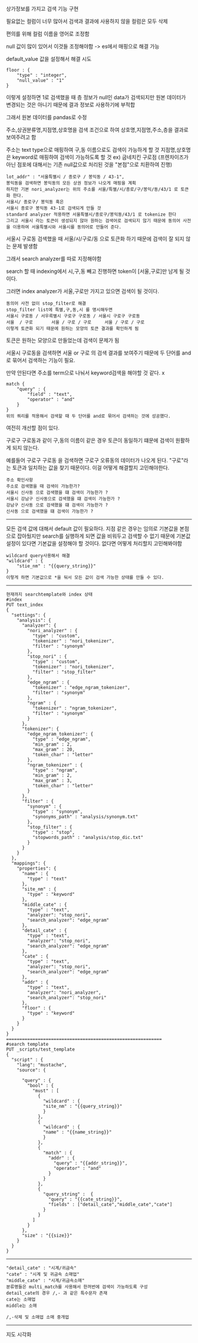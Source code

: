 상가정보를 가지고 검색 기능 구현

필요없는 컬럼이 너무 많아서 검색과 결과에 사용하지 않을 컬럼은 모두 삭제

편의를 위해 컬럼 이름을 영어로 조정함

null 값이 많이 있어서 이것들 조정해야함 -> es에서 매핑으로 해결 가능

default_value 값을 설정해서 해결 시도

```
floor : {
	"type" : "integer",
	"null_value" : "1"
}
```

이렇게 설정하면 1로 검색했을 때 층 정보가 null인 data가 검색되지만 원본 데이터가 변경되는 것은 아니기 때문에 결과 정보로 사용하기에 부적합

그래서 원본 데이터를 pandas로 수정



주소,상권분류명,지점명,상호명을 검색 조건으로 하여 상호명,지점명,주소,층을 결과로 보여주려고 함

주소는 text type으로 매핑하여 구,동 이름으로도 검색이 가능하게 할 것
지점명,상호명은 keyword로 매핑하여 검색이 가능하도록 할 것 ex) 굽네치킨 구로점
(프렌차이즈가 아닌 점포에 대해서는 기존 null값으로 처리된 것을 "본점"으로 치환하여 진행)



    lot_addr" : "서울특별시 / 종로구 / 봉익동 / 43-1",
    봉익동을 검색하면 봉익동의 모든 상권 정보가 나오게 매핑을 계획
    하지만 기본 nori_analyzer는 위의 주소를 서울/특별/시/종로/구/봉익/동/43/1 로 토큰화 한다.
    서울시/ 종로구/ 봉익동 혹은
    서울시 종로구 봉익동 43-1로 검색되게 만들 것
    standard analyzer 적용하면 서울특별시/종로구/봉익동/43/1 로 tokenize 한다
    그리고 서울시 라는 토큰이 생성되지 않아 원하는 검색어로 검색되지 않기 때문에 동의어 사전을 이용하여 서울특별시와 서울시를 동의어로 만들어 준다. 


서울시 구로동 검색했을 때 서울/시/구로/동 으로 토큰화 하기 때문에 검색이 잘 되지 않는 문제 발생함

그래서 search analyzer를 따로 지정해야함

search 할 때 indexing에서 시,구,동 빼고 진행하면 token이 [서울,구로]만 남게 될 것이다.

그러면 index analyzer가 서울,구로만 가지고 있으면 검색이 될 것이다. 

```
동의어 사전 없이 stop_filter로 해결
stop_filter list에 특별,구,동,시 를 명시해두면 
서울시 구로동 / 서우륵별시 구로구 구로동 / 서울시 구로구 구로동
서울  / 구로       서울 / 구로 / 구로     서울 / 구로 / 구로
이렇게 토큰화 되기 때문에 원하는 모양의 토큰 결과를 확인하게 됨
```

토큰은 원하는 모양으로 만들었는데 검색이 문제가 됨

서울시 구로동을 검색하면 서울 or 구로 의 검색 결과를 보여주기 때문에 두 단어를 and 로 묶어서 검색하는 기능이 필요.

만약 안된다면 주소를 term으로 나눠서 keyword검색을 해야할 것 같다. x

```
match {
	"query" : {
		"field" : "text",
		"operator" : "and"
	}
}
위의 쿼리를 적용해서 검색할 때 두 단어를 and로 묶어서 검색하는 것에 성공했다.
```

여전히 개선할 점이 있다. 

구로구 구로동과 같이 구,동의 이름이 같은 경우 토큰이 동일하기 떄문에 검색이 원활하게 되지 않는다. 

예를들어 구로구 구로동 을 검색하면 구로구 오류동의 데이터가 나오게 된다. "구로"라는 토큰과 일치하는 값을 찾기 때문이다. 이걸 어떻게 해결할지 고민해야한다. 

```
주소 확인사항
주소로 검색했을 때 검색이 가능한가?
서울시 신사동 으로 검색했을 떄 검색이 가능한가 ?
서울시 강남구 신사동으로 검색했을 떄 검색이 가능한가 ?
강남구 신사동 으로 검색했을 떄 검색이 가능한가 ?
신사동 으로 검색했을 떄 검색이 가능한가 ?
```

<hr/>

모든 검색 값에 대해서 default 값이 필요하다. 지점 같은 경우는 임의로 기본값을 본점으로 잡아뒀지만 search를 실행하게 되면 값을 비워두고 검색할 수 없기 때문에 기본값 설정이 있다면 기본값을 설정해야 할 것이다. 없다면 어떻게 처리할지 고민해봐야함

```
wildcard query사용해서 해결
"wildcard" : {
	"stie_nm" : "{{query_string}}"
}
이렇게 하면 기본값으로 *을 둬서 모든 값이 검색 가능한 상태를 만들 수 있다.
```

<hr/>

```
현재까지 searchtemplate와 index 상태
#index
PUT text_index
{
  "settings": {
    "analysis": {
      "analyzer": {
        "nori_analyzer" : {
          "type" : "custom",
          "tokenizer" : "nori_tokenizer",
          "filter" : "synonym"
        },
        "stop_nori" : {
          "type" : "custom",
          "tokenizer" : "nori_tokenizer",
          "filter" : "stop_filter"
        },
        "edge_ngram" : {
          "tokenizer" : "edge_ngram_tokenizer",
          "filter" : "synonym"
        },
        "ngram" : {
          "tokenizer" : "ngram_tokenizer",
          "filter" : "synonym"
        }
      },
      "tokenizer": {
        "edge_ngram_tokenizer": {
          "type" : "edge_ngram",
          "min_gram" : 2,
          "max_gram" : 20,
          "token_char" : "letter"
        },
        "ngram_tokenizer" : {
          "type" : "ngram",
          "min_gram" : 2,
          "max_gram" : 3,
          "token_char" : "letter"
        }
      }, 
      "filter" : {
        "synonym" : {
          "type" : "synonym",
          "synonyms_path" : "analysis/synonym.txt"
        },
        "stop_filter" : {
          "type" : "stop",
          "stopwords_path" : "analysis/stop_dic.txt"
        }
      }
    }
  }, 
  "mappings": {
    "properties": {
      "name" : {
        "type" : "text"
      },
      "site_nm" : {
        "type" : "keyword"
      },
      "middle_cate" : {
        "type" : "text",
        "analyzer": "stop_nori",
        "search_analyzer": "edge_ngram"
      },
      "detail_cate" : {
        "type" : "text",
        "analyzer": "stop_nori",
        "search_analyzer": "edge_ngram"
      },
      "cate" : {
        "type" : "text",
        "analyzer": "stop_nori",
        "search_analyzer": "edge_ngram"
      },
      "addr" : {
        "type" : "text",
        "analyzer": "nori_analyzer",
        "search_analyzer": "stop_nori"
      },
      "floor" : {
        "type" : "keyword"
      }
    }
  }
}
===========================================================
#search template
PUT _scripts/test_template
{
  "script" : {
    "lang": "mustache",
    "source": {
      
      "query" : {
        "bool" : {
          "must" : [
            {
              "wildcard" : {
              "site_nm" : "{{query_string}}"
              }
            },
            {
              "wildcard" : {
              "name" : "{{name_string}}"
              }
            },
            {
              "match" : {
                "addr" : {
                  "query" : "{{addr_string}}",
                  "operator" : "and"
                }
              }
            },
            {
              "query_string" :  {
                "query" : "{{cate_string}}",
                "fields" : ["detail_cate","middle_cate","cate"]
              }
            }
          ]
        }
      },
      "size" : "{{size}}"
    }
  }
}
```

<hr/>



    "detail_cate" : "시계/귀금속"
    "cate" : "시계 및 귀금속 소매업"
    "middle_cate" : "시계/귀금속소매"
    분류명들은 multi_match를 사용해서 한꺼번에 검색이 가능하도록 구성
    detail_cate의 경우 /,- 과 같은 특수문자 존재
    cate는 소매업
    middle는 소매
    
    /,-삭제 및 소매업 소매 중개업

<hr/>

지도 시각화